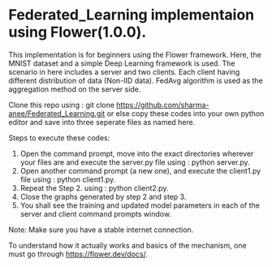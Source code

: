 # Federated_Learning implementaion using Flower(1.0.0). 

This implementation is for beginners using the Flower framework. Here, the MNIST dataset and a simple Deep Learning framework is used.
The scenario in here includes a server and two clients.
Each client having different distribution of data (Non-IID data).
FedAvg algorithm is used as the aggregation method on the server side.

Clone this repo using : git clone https://github.com/sharma-anee/Federated_Learning.git or else copy these codes into your own python editor and save into three seperate files as named here.

Steps to execute these codes:
1. Open the command prompt, move into the exact directories wherever your files are and execute the server.py file using : python server.py.
2. Open another command prompt (a new one), and execute the client1.py file using : python client1.py.
3. Repeat the Step 2. using : python client2.py.
4. Close the graphs generated by step 2 and step 3.
5. You shall see the training and updated model parameters in each of the server and client command prompts window.

Note:  Make sure you have a stable internet connection.

To understand how it actually works and basics of the mechanism, one must go through https://flower.dev/docs/.
